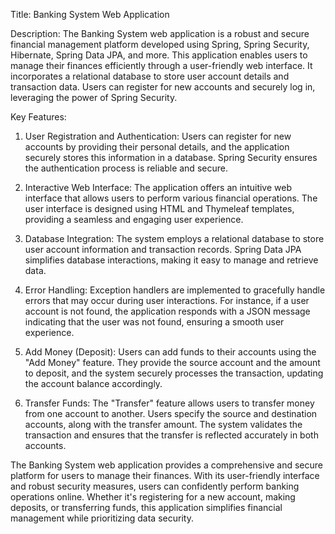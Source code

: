 Title: Banking System Web Application

Description:
The Banking System web application is a robust and secure financial management platform developed using Spring, Spring Security, Hibernate, Spring Data JPA, and more. 
This application enables users to manage their finances efficiently through a user-friendly web interface. 
It incorporates a relational database to store user account details and transaction data. 
Users can register for new accounts and securely log in, leveraging the power of Spring Security.

Key Features:

1. User Registration and Authentication: Users can register for new accounts by providing their personal details, and the application securely stores this information in a database. 
Spring Security ensures the authentication process is reliable and secure.

2. Interactive Web Interface: The application offers an intuitive web interface that allows users to perform various financial operations. 
The user interface is designed using HTML and Thymeleaf templates, providing a seamless and engaging user experience.

3. Database Integration: The system employs a relational database to store user account information and transaction records. 
Spring Data JPA simplifies database interactions, making it easy to manage and retrieve data.

4. Error Handling: Exception handlers are implemented to gracefully handle errors that may occur during user interactions. 
For instance, if a user account is not found, the application responds with a JSON message indicating that the user was not found, ensuring a smooth user experience.

5. Add Money (Deposit): Users can add funds to their accounts using the "Add Money" feature. 
They provide the source account and the amount to deposit, and the system securely processes the transaction, updating the account balance accordingly.

6. Transfer Funds: The "Transfer" feature allows users to transfer money from one account to another. 
Users specify the source and destination accounts, along with the transfer amount. The system validates the transaction and ensures that the transfer is reflected accurately in both accounts.

The Banking System web application provides a comprehensive and secure platform for users to manage their finances. 
With its user-friendly interface and robust security measures, users can confidently perform banking operations online. 
Whether it's registering for a new account, making deposits, or transferring funds, this application simplifies financial management while prioritizing data security.
